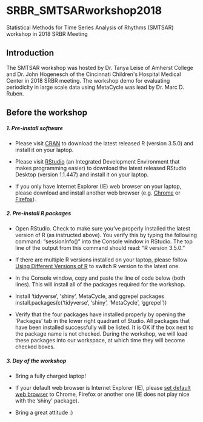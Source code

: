 # SRBR_SMTSARworkshop2018
Statistical Methods for Time Series Analysis of Rhythms (SMTSAR) workshop in 2018 SRBR Meeting

## Introduction
The SMTSAR workshop was hosted by Dr. Tanya Leise of Amherst College and Dr. John Hogenesch of the Cincinnati Children's Hospital Medical Center in 2018 SRBR meeting. The workshop demo for evaluating periodicity in large scale data using MetaCycle was lead by Dr. Marc D. Ruben. 

## Before the workshop

##### 1. Pre-install software
* Please visit [CRAN](https://cran.cnr.berkeley.edu) to download the latest released R (version 3.5.0) and install it on your laptop.

* Please visit [RStudio](https://www.rstudio.com/products/rstudio/download/) (an Integrated Development Environment that makes programming easier) to download the latest released RStudio Desktop (version 1.1.447) and install it on your laptop.

* If you only have Internet Explorer (IE) web browser on your laptop, please download and install another web browser (e.g. [Chrome](https://www.google.com/chrome/browser/desktop/) or [Firefox](https://www.mozilla.org/en-US/firefox/new/)). 

##### 2. Pre-install R packages

* Open RStudio. Check to make sure you’ve properly installed the latest version of R (as instructed above). You verify this by typing the following command: “sessionInfo()” into the Console window in RStudio. The top line of the output from this command should read: “R version 3.5.0.”

* If there are multiple R versions installed on your laptop, please follow [Using Different Versions of R](https://support.rstudio.com/hc/en-us/articles/200486138-Using-Different-Versions-of-R) to switch R version to the latest one. 

* In the Console window, copy and paste the line of code below (both lines). This will install all of the packages required for the workshop.

* Install ‘tidyverse’, 'shiny’, MetaCycle, and ggrepel packages
install.packages(c(‘tidyverse’, ‘shiny’, ‘MetaCycle’, ‘ggrepel’))

* Verify that the four packages have installed properly by opening the ‘Packages’ tab in the lower right quadrant of Studio. All packages that have been installed successfully will be listed. It is OK if the box next to the package name is not checked. During the workshop, we will load these packages into our workspace, at which time they will become checked boxes.

##### 3. Day of the workshop

* Bring a fully charged laptop!

* If your default web browser is Internet Explorer (IE), please [set default web browser](https://support.google.com/chrome/answer/95417?hl=en) to Chrome, Firefox or another one (IE does not play nice with the ’shiny' package). 

* Bring a great attitude :)


